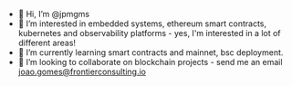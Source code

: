 - 👋 Hi, I’m @jpmgms
- 👀 I’m interested in embedded systems, ethereum smart contracts, kubernetes and observability platforms - yes, I'm interested in a lot of different areas!
- 🌱 I’m currently learning smart contracts and mainnet, bsc deployment.
- 💞️ I’m looking to collaborate on blockchain projects - send me an email joao.gomes@frontierconsulting.io
